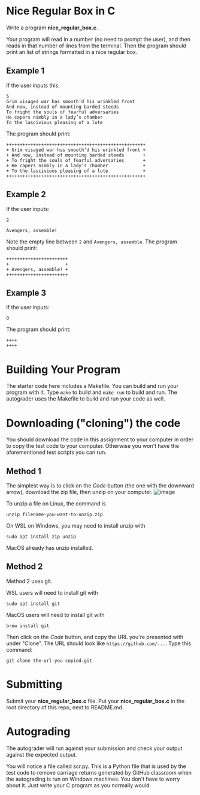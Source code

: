 # Nice Regular Box in C

Write a program **nice_regular_box.c**. 

Your program will read in a number (no need to prompt the user), and then reads in that number of lines from the terminal.  Then the program should print an list of strings formatted in a nice regular box.

## Example 1
If the user inputs this:
```
5
Grim visaged war has smooth’d his wrinkled front
And now, instead of mounting barded steeds
To fright the souls of fearful adversaries
He capers nimbly in a lady’s chamber
To the lascivious pleasing of a lute
 ```

The program should print:
```
++++++++++++++++++++++++++++++++++++++++++++++++++++
+ Grim visaged war has smooth’d his wrinkled front +
+ And now, instead of mounting barded steeds       +
+ To fright the souls of fearful adversaries       +
+ He capers nimbly in a lady’s chamber             +
+ To the lascivious pleasing of a lute             +
++++++++++++++++++++++++++++++++++++++++++++++++++++
 ```
 
 ## Example 2
 If the user inputs:
 ```
 2
 
 Avengers, assemble!
 ```
 
Note the empty line between `2` and `Avengers, assemble`. The program should print:
 ```
 +++++++++++++++++++++++
 +                     +
 + Avengers, assemble! +
 +++++++++++++++++++++++
 ```
 
 ## Example 3
 If the user inputs:
 ```
 0
 ```
 
 The program should print:
 ```
 ++++
 ++++
 ```
 
# Building Your Program
The starter code here includes a Makefile. You can build and run your program with it. Type `make` to build and `make run` to build and run.
The autograder uses the Makefile to build and run your code as well.

 # Downloading ("cloning") the code
 You should download the code in this assignment to your computer in order to copy the test code to your computer.
 Otherwise you won't have the aforementioned test scripts you can run.
 
 ## Method 1
 The simplest way is to click on the *Code* button (the one with the downward arrow), download the zip file, then unzip on your computer.
 ![image](https://user-images.githubusercontent.com/15932762/123204440-f7918e00-d46c-11eb-88bc-ad87d2d99f66.png)

 To unzip a file on Linux, the command is
 ```
 unzip filename-you-want-to-unzip.zip
 ```
 
 On WSL on Windows, you may need to install unzip with
 ```
 sudo apt install zip unzip
 ```
 
 MacOS already has unzip installed.
 
 ## Method 2
 Method 2 uses git. 
 
 WSL users will need to install git with
 ```
 sudo apt install git
 ```
 
 MacOS users will need to install git with
 ```
 brew install git
 ```
 
 Then click on the *Code* button, and copy the URL you're presented with under "Clone". The URL should look like
 `https://github.com/...`.
 Type this command:
 ```
 git clone the-url-you-copied.git
 ```

# Submitting
Submit your **nice_regular_box.c** file. Put your **nice_regular_box.c** in the root directory of this repo, next to README.md.

# Autograding
The autograder will run against your submission and check your output against the expected output. 

You will notice a file called scr.py. This is a Python file that is used by the test code to remove carriage returns generated by 
GitHub classroom when the autograding is run on Windows machines.
You don't have to worry about it. Just write your C program as you normally would.
